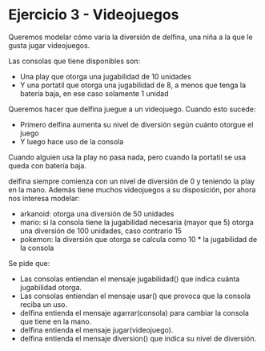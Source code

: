 # Ejercicio 3 - Videojuegos

Queremos modelar cómo varía la diversión de delfina, una niña a la que le gusta jugar videojuegos.

Las consolas que tiene disponibles son:

* Una play que otorga una jugabilidad de 10 unidades
* Y una portatil que otorga una jugabilidad de 8, a menos que tenga la batería baja, en ese caso solamente 1 unidad

Queremos hacer que delfina juegue a un videojuego. Cuando esto sucede:

* Primero delfina aumenta su nivel de diversión según cuánto otorgue el juego
* Y luego hace uso de la consola

Cuando alguien usa la play no pasa nada, pero cuando la portatil se usa queda con batería baja.

delfina siempre comienza con un nivel de diversión de 0 y teniendo la play en la mano. Además tiene muchos videojuegos a su disposición, por ahora nos interesa modelar:

* arkanoid: otorga una diversión de 50 unidades
* mario: si la consola tiene la jugabilidad necesaria (mayor que 5) otorga una diversión de 100 unidades, caso contrario 15
* pokemon: la diversión que otorga se calcula como 10 * la jugabilidad de la consola

Se pide que:

* Las consolas entiendan el mensaje jugabilidad() que indica cuánta jugabilidad otorga.
* Las consolas entiendan el mensaje usar() que provoca que la consola reciba un uso.
* delfina entienda el mensaje agarrar(consola) para cambiar la consola que tiene en la mano.
* delfina entienda el mensaje jugar(videojuego).
* delfina entienda el mensaje diversion() que indica su nivel de diversión.
